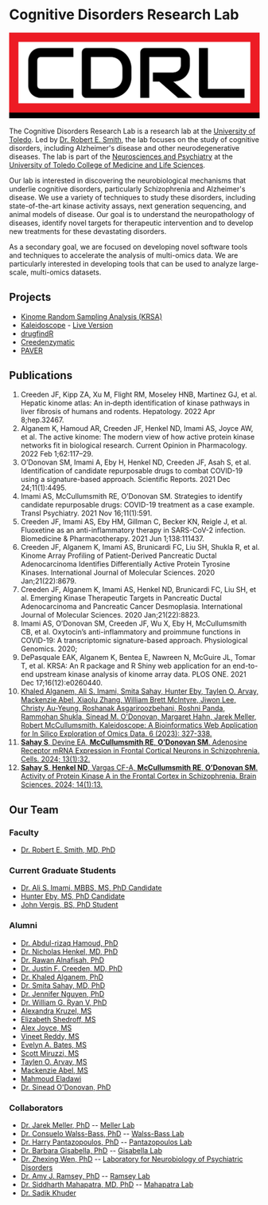 # Cognitive Disorders Research Lab

![CDRL Logo with CDRL in Yellow written on a blue background](./cdrl-logo-red.jpg)

The Cognitive Disorders Research Lab is a research lab at the
[University of Toledo](https://utoledo.edu). Led by
[Dr. Robert E. Smith](https://www.utoledo.edu/med/depts/neurosciences/smith.html),
the lab focuses on the study of cognitive disorders, including Alzheimer's disease
and other neurodegenerative diseases. The lab is part of the
[Neurosciences and Psychiatry](https://www.utoledo.edu/med/depts/neurosciences/)
at the [University of Toledo College of Medicine and Life Sciences](https://www.utoledo.edu/med/).

Our lab is interested in discovering the neurobiological mechanisms that underlie
cognitive disorders, particularly Schizophrenia and Alzheimer's disease. We use
a variety of techniques to study these disorders, including state-of-the-art
kinase activity assays, next generation sequencing, and animal models of disease.
Our goal is to understand the neuropathology of diseases, identify novel targets
for therapeutic intervention and to develop new treatments for these devastating
disorders.

As a secondary goal, we are focused on developing novel software tools and
techniques to accelerate the analysis of multi-omics data. We are particularly interested
in developing tools that can be used to analyze large-scale, multi-omics datasets.

## Projects

- [Kinome Random Sampling Analysis (KRSA)](https://github.com/CogDisResLab/KRSA)
- [Kaleidoscope](https:://github.com/CogDisResLab/Kaleidoscope) - [Live Version](https://cdrl.shinyapps.io/kaleidoscope/)
- [drugfindR](https://github.com/CogDisResLab/drugfindR)
- [Creedenzymatic](https://github.com/CogDisResLab/creedenzymatic)
- [PAVER](https://github.com/CogDisResLab/PAVER)

## Publications

1. Creeden JF, Kipp ZA, Xu M, Flight RM, Moseley HNB, Martinez GJ, et al.
Hepatic kinome atlas: An in‐depth identification of kinase pathways in liver
fibrosis of humans and rodents. Hepatology. 2022 Apr 8;hep.32467.
2. Alganem K, Hamoud AR, Creeden JF, Henkel ND, Imami AS, Joyce AW, et al.
The active kinome: The modern view of how active protein kinase networks fit
in biological research. Current Opinion in Pharmacology. 2022 Feb 1;62:117–29.
3. O’Donovan SM, Imami A, Eby H, Henkel ND, Creeden JF, Asah S, et al.
Identification of candidate repurposable drugs to combat COVID-19 using a
signature-based approach. Scientific Reports. 2021 Dec 24;11(1):4495.
4. Imami AS, McCullumsmith RE, O’Donovan SM. Strategies to identify candidate
repurposable drugs: COVID-19 treatment as a case example. Transl Psychiatry.
2021 Nov 16;11(1):591.
5. Creeden JF, Imami AS, Eby HM, Gillman C, Becker KN, Reigle J, et al.
Fluoxetine as an anti-inflammatory therapy in SARS-CoV-2 infection.
Biomedicine & Pharmacotherapy. 2021 Jun 1;138:111437.
6. Creeden JF, Alganem K, Imami AS, Brunicardi FC, Liu SH, Shukla R, et al.
Kinome Array Profiling of Patient-Derived Pancreatic Ductal Adenocarcinoma
Identifies Differentially Active Protein Tyrosine Kinases. International
Journal of Molecular Sciences. 2020 Jan;21(22):8679.
7. Creeden JF, Alganem K, Imami AS, Henkel ND, Brunicardi FC, Liu SH, et al.
Emerging Kinase Therapeutic Targets in Pancreatic Ductal Adenocarcinoma and
Pancreatic Cancer Desmoplasia. International Journal of Molecular Sciences.
2020 Jan;21(22):8823.
8. Imami AS, O’Donovan SM, Creeden JF, Wu X, Eby H, McCullumsmith CB, et al.
Oxytocin’s anti-inflammatory and proimmune functions in COVID-19: A
transcriptomic signature-based approach. Physiological Genomics. 2020;
9. DePasquale EAK, Alganem K, Bentea E, Nawreen N, McGuire JL, Tomar T, et al.
KRSA: An R package and R Shiny web application for an end-to-end upstream
kinase analysis of kinome array data. PLOS ONE. 2021 Dec 17;16(12):e0260440.
10. [Khaled Alganem, Ali S. Imami, Smita Sahay, Hunter Eby, Taylen O. Arvay, Mackenzie Abel, Xiaolu Zhang, William Brett McIntyre, Jiwon Lee, Christy Au-Yeung, Roshanak Asgariroozbehani, Roshni Panda, Rammohan Shukla, Sinead M. O'Donovan, Margaret Hahn, Jarek Meller, Robert McCullumsmith. Kaleidoscope: A Bioinformatics Web Application for In Silico Exploration of Omics Data. 6 (2023): 327-338.](https://doi.org/10.26502/jbsb.5107068)
11. [**Sahay S**, Devine EA, **McCullumsmith RE**, **O’Donovan SM**. Adenosine Receptor mRNA Expression in Frontal Cortical Neurons in Schizophrenia. Cells. 2024; 13(1):32.](https://doi.org/10.3390/cells13010032)
12. [**Sahay S**, **Henkel ND**, Vargas CF-A, **McCullumsmith RE**, **O’Donovan SM**. Activity of Protein Kinase A in the Frontal Cortex in Schizophrenia. Brain Sciences. 2024; 14(1):13.](https://doi.org/10.3390/brainsci14010013)

## Our Team

### Faculty

- [Dr. Robert E. Smith, MD, PhD](https://www.utoledo.edu/med/depts/neurosciences/smith.html)

### Current Graduate Students

- [Dr. Ali S. Imami, MBBS, MS, PhD Candidate](https://orcid.org/0000-0003-3684-3539)
- [Hunter Eby, MS, PhD Candidate](https://orcid.org/0000-0002-9029-9768)
- [John Vergis, BS, PhD Student](https://orcid.org/0009-0006-0864-3264)

<!-- vale proselint.GenderBias = NO-->
### Alumni
<!-- vale proselint.GenderBias = YES-->

- [Dr. Abdul-rizaq Hamoud, PhD](https://orcid.org/0000-0003-3234-7669)
- [Dr. Nicholas Henkel, MD, PhD](https://orcid.org/0000-0003-4312-6124)
- [Dr. Rawan Alnafisah, PhD](https://orcid.org/0000-0000-0000-0000)
- [Dr. Justin F. Creeden, MD, PhD](https://orcid.org/0000-0003-3123-8401)
- [Dr. Khaled Alganem, PhD](https://orcid.org/0000-0002-7368-5763)
- [Dr. Smita Sahay, MD, PhD](https://orcid.org/0009-0003-4377-8963)
- [Dr. Jennifer Nguyen, PhD](https://orcid.org/0009-0008-8708-0117)
- [Dr. William G. Ryan V, PhD](https://orcid.org/0000-0003-4868-4002)
- [Alexandra Kruzel, MS](https://orcid.org/0009-0003-9778-8884)
- [Elizabeth Shedroff, MS](https://orcid.org/0000-0001-7056-2621)
- [Alex Joyce, MS](https://orcid.org/0000-0003-0303-2481)
- [Vineet Reddy, MS](https://orcid.org/0000-0000-0000-0000)
- [Evelyn A. Bates, MS](https://orcid.org/0000-0002-4157-2481)
- [Scott Miruzzi, MS](https://orcid.org/0000-0001-9768-1436)
- [Taylen O. Arvay, MS](https://orcid.org/0009-0008-7204-7226)
- [Mackenzie Abel, MS](https://orcid.org/0000-0000-0000-0000)
- [Mahmoud Eladawi](https://orcid.org/0000-0003-1383-834X)
- [Dr. Sinead O'Donovan, PhD](https://www.utoledo.edu/med/depts/neurosciences/odonovan.html)

### Collaborators

- [Dr. Jarek Meller, PhD](https://www.cincinnatichildrens.org/bio/m/jarek-meller) -- [Meller Lab](https://www.cincinnatichildrens.org/research/divisions/b/bmi/labs/meller)
- [Dr. Consuelo Walss-Bass, PhD](https://med.uth.edu/psychiatry/2022/11/11/consuelo-walss-bass-phd/) -- [Walss-Bass Lab](https://med.uth.edu/psychiatry/consuelo-walss-bass-phd/)
- [Dr. Harry Pantazopoulos, PhD](https://www.umc.edu/som/Departments%20and%20Offices/SOM%20Departments/Psychiatry-and-Human-Behavior/Faculty/Faculty%20Profiles/Harry-Pantazopoulos.html) -- [Pantazopoulos Lab](https://www.umc.edu/som/Departments%20and%20Offices/SOM%20Departments/Psychiatry-and-Human-Behavior/Faculty/Faculty%20Profiles/Harry-Pantazopoulos.html)
- [Dr. Barbara Gisabella, PhD](https://www.umc.edu/som/Departments%20and%20Offices/SOM%20Departments/Psychiatry-and-Human-Behavior/Faculty/Faculty%20Profiles/Barbara-Gisabella.html) -- [Gisabella Lab](https://www.umc.edu/som/Departments%20and%20Offices/SOM%20Departments/Psychiatry-and-Human-Behavior/Faculty/Faculty%20Profiles/Barbara-Gisabella.html)
- [Dr. Zhexing Wen, PhD](https://med.emory.edu/directory/profile/?u=ZWEN3) -- [Laboratory for Neurobiology of Psychiatric Disorders](https://med.emory.edu/departments/psychiatry/research/laboratories/wen/index.html)
- [Dr. Amy J. Ramsey, PhD](https://pharmtox.utoronto.ca/faculty/amy-j-ramsey/) -- [Ramsey Lab](https://pharmtox.utoronto.ca/research/amy-j-ramsey/)
- [Dr. Siddharth Mahapatra, MD, PhD](https://www.unmc.edu/pediatrics/divisions/critical-care/faculty/mahapatra.html) -- [Mahapatra Lab](https://www.unmc.edu/pediatrics/divisions/critical-care/mahapatralab.html)
- [Dr. Sadik Khuder](https://www.utoledo.edu/med/depts/medicine/khuder/khuder.html)
